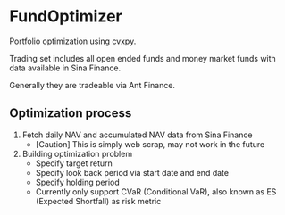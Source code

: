 # FundOptimizer
Portfolio optimization using cvxpy. 

Trading set includes all open ended funds and money market funds with data available in Sina Finance. 

Generally they are tradeable via Ant Finance.

## Optimization process
1. Fetch daily NAV and accumulated NAV data from Sina Finance
    * [Caution] This is simply web scrap, may not work in the future
2. Building optimization problem
    * Specify target return
    * Specify look back period via start date and end date
    * Specify holding period
    * Currently only support CVaR (Conditional VaR), also known as ES (Expected Shortfall) as risk metric